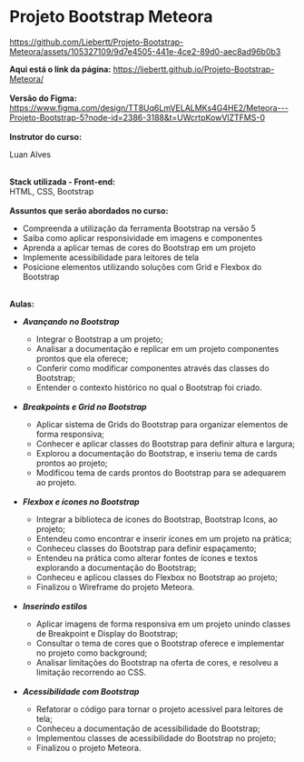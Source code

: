 # Projeto Bootstrap Meteora

https://github.com/Liebertt/Projeto-Bootstrap-Meteora/assets/105327109/9d7e4505-441e-4ce2-89d0-aec8ad96b0b3

<b>Aqui está o link da página:</b>
https://liebertt.github.io/Projeto-Bootstrap-Meteora/
<br>
<br>
<b>Versão do Figma:</b>
https://www.figma.com/design/TT8Uq6LmVELALMKs4G4HE2/Meteora---Projeto-Bootstrap-5?node-id=2386-3188&t=UWcrtpKowVlZTFMS-0
<br>
<br>
<b>Instrutor do curso: </b>
<p>Luan Alves</p>
<br>
<b>Stack utilizada - </b>
<b>Front-end:</b> <br>
HTML, CSS, Bootstrap
<br>
<br>
<b>Assuntos que serão abordados no curso: </b>

<ul>
  <li>Compreenda a utilização da ferramenta Bootstrap na versão 5</li>
  <li>Saiba como aplicar responsividade em imagens e componentes</li>
  <li>Aprenda a aplicar temas de cores do Bootstrap em um projeto</li>
  <li>Implemente acessibilidade para leitores de tela</li>
  <li>Posicione elementos utilizando soluções com Grid e Flexbox do Bootstrap</li>
</ul>

<br>
<b>Aulas: </b>
<ul>
  <li><b><i>Avançando no Bootstrap</i></b></li>
  <ul>
  <li>Integrar o Bootstrap a um projeto;</li>
  <li>Analisar a documentação e replicar em um projeto componentes prontos que ela oferece;</li>
  <li>Conferir como modificar componentes através das classes do Bootstrap;</li>
  <li>Entender o contexto histórico no qual o Bootstrap foi criado.</li>
  </ul>
  <br>
  <li><b><i>Breakpoints e Grid no Bootstrap</i></b></li>
  <ul>
  <li>Aplicar sistema de Grids do Bootstrap para organizar elementos de forma responsiva;</li>
  <li>Conhecer e aplicar classes do Bootstrap para definir altura e largura;</li>
  <li>Explorou a documentação do Bootstrap, e inseriu tema de cards prontos ao projeto;</li>
  <li>Modificou tema de cards prontos do Bootstrap para se adequarem ao projeto.</li>
  </ul>
  <br>
  <li><b><i>Flexbox e ícones no Bootstrap</i></b></li>
  <ul>
  <li>Integrar a biblioteca de ícones do Bootstrap, Bootstrap Icons, ao projeto;</li>
  <li>Entendeu como encontrar e inserir ícones em um projeto na prática;</li>
  <li>Conheceu classes do Bootstrap para definir espaçamento;</li>
  <li>Entendeu na prática como alterar fontes de ícones e textos explorando a documentação do Bootstrap;</li>
  <li>Conheceu e aplicou classes do Flexbox no Bootstrap ao projeto;</li>
  <li>Finalizou o Wireframe do projeto Meteora.</li>
  </ul>
  <br>
  <li><b><i>Inserindo estilos</i></b></li>
  <ul>
  <li>Aplicar imagens de forma responsiva em um projeto unindo classes de Breakpoint e Display do Bootstrap;</li>
  <li>Consultar o tema de cores que o Bootstrap oferece e implementar no projeto como background;</li>
  <li>Analisar limitações do Bootstrap na oferta de cores, e resolveu a limitação recorrendo ao CSS.</li>
  </ul>
  <br>
  <li><b><i>Acessibilidade com Bootstrap</i></b></li>
  <ul>
  <li>Refatorar o código para tornar o projeto acessível para leitores de tela;</li>
  <li>Conheceu a documentação de acessibilidade do Bootstrap;</li>
  <li>Implementou classes de acessibilidade do Bootstrap no projeto;</li>
  <li>Finalizou o projeto Meteora.</li>
  </ul>
</ul>

